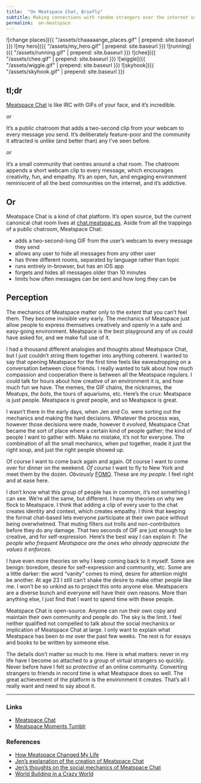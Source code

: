 ```yaml
---
title:	"On Meatspace Chat, Briefly"
subtitle: Making connections with random strangers over the internet using only animated gifs.
permalink:	on-meatspace
---
```


![change places]({{ "/assets/chaaaaange_places.gif" | prepend: site.baseurl }}) ![my hero]({{ "/assets/my_hero.gif" | prepend: site.baseurl }}) ![running]({{ "/assets/running.gif" | prepend: site.baseurl }}) ![chee]({{ "/assets/chee.gif" | prepend: site.baseurl }}) ![wiggle]({{ "/assets/wiggle.gif" | prepend: site.baseurl }}) ![skyhook]({{ "/assets/skyhook.gif" | prepend: site.baseurl }})


## tl;dr

[Meatspace Chat](https://chat.meatspac.es/) is like IRC with GIFs of your face, and it’s incredible.

_or_

It’s a public chatroom that adds a two-second clip from your webcam to every message you send. It’s deliberately feature-poor and the community it attracted is unlike (and better than) any I’ve seen before.

_or_

It’s a small community that centres around a chat room. The chatroom appends a short webcam clip to every message, which encourages creativity, fun, and empathy. It’s an open, fun, and engaging environment reminiscent of all the best communities on the internet, and it’s addictive.

## Or

Meatspace Chat is a kind of chat platform. It’s open source, but the current canonical chat room lives at [chat.meatspac.es](https://chat.meatspac.es). Aside from all the trappings of a public chatroom, Meatspace Chat:

- adds a two-second-long GIF from the user’s webcam to every message they send
- allows any user to hide all messages from any other user
- has three different rooms, separated by language rather than topic
- runs entirely in-browser, but has an iOS app
- forgets and hides all messages older than 10 minutes
- limits how often messages can be sent and how long they can be

## Perception

The mechanics of Meatspace matter only to the extent that you can’t feel them. They become invisible very early. The mechanics of Meatspace just allow people to express themselves creatively and openly in a safe and easy-going environment. Meatspace is the best playground any of us could have asked for, and we make full use of it.

I had a thousand different analogies and thoughts about Meatspace Chat, but I just couldn’t string them together into anything coherent. I wanted to say that opening Meatspace for the first time feels like eavesdropping on a conversation between close friends. I really wanted to talk about how much compassion and cooperation there is between all the Meatspace regulars. I could talk for hours about how creative of an environment it is, and how much fun we have. The memes, the GIF chains, the nicknames, the Meatups, _the bots_, the tours of aquariums, etc. Here’s the crux: Meatspace is just people. Meatspace is _great_ people, and so Meatspace is great.

I wasn’t there in the early days, when Jen and Co. were sorting out the mechanics and making the hard decisions. Whatever the process was, however those decisions were made, however it _evolved_, Meatspace Chat became the sort of place where a certain kind of people gather; the kind of people I want to gather with. Make no mistake, it’s not for everyone. The combination of all the small mechanics, when put together, made it just the right soup, and just the right people showed up.

Of course I want to come back again and again. Of course I want to come over for dinner on the weekend. _Of course_ I want to fly to New York and meet them by the dozen. _Obviously_ [FOMO](/fomo). These are _my people_. I feel right and at ease here.

I don’t know what this group of people has in common, it’s not something I can see. We’re all the same, but different. I have my theories on why we flock to Meatspace. I think that adding a clip of every user to the chat creates identity and context, which creates empathy. I think that keeping the format chat-based lets everyone participate at their own pace without being overwhelmed. That muting filters out trolls and non-contributors before they do any damage. That two seconds of GIF are just enough to be creative, and for self-expression. Here’s the best way I can explain it: _The people who frequent Meatspace are the ones who already appreciate the values it enforces._

I have even more theories on why I keep coming back to it myself. Some are benign: boredom, desire for self-expression and community, etc. Some are a little darker: the word “vanity” comes to mind, desire for attention might be another. At age 23 I still can’t shake the desire to make other people like me. I won’t be so unkind as to project this onto anyone else. Meatspacers are a diverse bunch and everyone will have their own reasons. More than anything else, I just find that I want to spend time with these people.

Meatspace Chat is open-source. Anyone can run their own copy and maintain their own community and people _do_. The sky is the limit. I feel neither qualified not compelled to talk about the social mechanics or implication of Meatspace Chat at large. I only want to explain what Meatspace has been _to me_ over the past few weeks. The rest is for essays and books to be written by someone else.

The details don’t matter so much to me. Here is what matters: never in my life have I become so attached to a group of virtual strangers so quickly. Never before have I felt so _protective_ of an online community. Converting strangers to friends in record time is what Meatspace does so well. The great achievement of the platform is the environment it creates. That’s all I really want and need to say about it.

***

### Links
- [Meatspace Chat](https://chat.meatspac.es/)
- [Meatspace Moments Tumblr](http://meatspacemoments.tumblr.com/)

### References
- [How Meatspace Changed My Life](http://fomolabs.tumblr.com/post/78183114257/how-meatspace-changed-my-life)
- [Jen’s explanation of the creation of Meatspace Chat](http://ednapiranha.com/2013/chat-meatspaces/)
- [Jen’s thoughts on the social mechanics of Meatspace Chat](http://ednapiranha.com/2013/meatspace-chat-social-constraints/)
- [World Building in a Crazy World](http://number27.org/wb-crisis)
